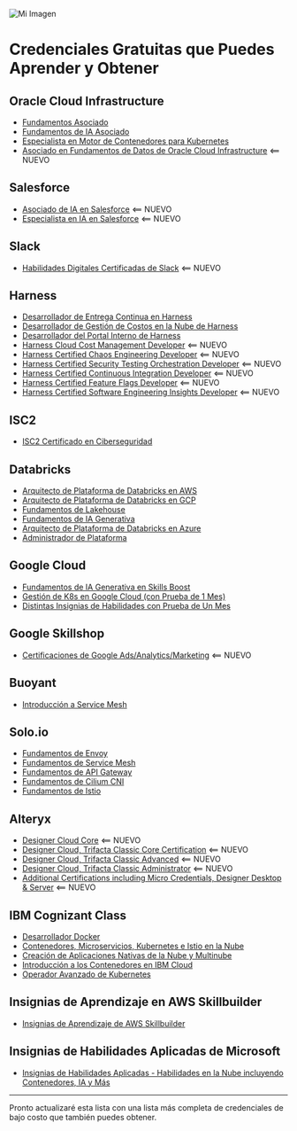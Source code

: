 ![Mi Imagen](https://as2.ftcdn.net/v2/jpg/02/75/03/59/1000_F_275035961_0Gu3DoUS6b5HjT1Wxg7t0vJky60Rt0gj.jpg)

# Credenciales Gratuitas que Puedes Aprender y Obtener

## Oracle Cloud Infrastructure
- [Fundamentos Asociado](https://education.oracle.com/oracle-cloud-infrastructure-2023-foundations-associate/pexam_1Z0-1085-24)
- [Fundamentos de IA Asociado](https://education.oracle.com/oracle-cloud-infrastructure-2024-ai-foundations-associate/pexam_1Z0-1122-24)
- [Especialista en Motor de Contenedores para Kubernetes](https://blogs.oracle.com/oracleuniversity/post/announcing-the-2024-oci-container-engine-for-kubernetes-specialist-course)
- [Asociado en Fundamentos de Datos de Oracle Cloud Infrastructure](https://mylearn.oracle.com/ou/learning-path/become-an-oracle-cloud-infrastructure-data-foundations-associate-2024/140339) <== NUEVO

## Salesforce
- [Asociado de IA en Salesforce](https://trailhead.salesforce.com/en/credentials/aiassociate) <== NUEVO
- [Especialista en IA en Salesforce](https://trailhead.salesforce.com/en/credentials/aispecialist) <== NUEVO

## Slack
- [Habilidades Digitales Certificadas de Slack](https://www.slackcertified.com/page/slack-skills) <== NUEVO

## Harness
- [Desarrollador de Entrega Continua en Harness](https://university-registration.harness.io/certified-continuous-delivery-developer)
- [Desarrollador de Gestión de Costos en la Nube de Harness](https://university-registration.harness.io/cloud-cost-management-developer)
- [Desarrollador del Portal Interno de Harness](https://university-registration.harness.io/certified-internal-developer-portal-developer)
- [Harness Cloud Cost Management Developer](https://university-registration.harness.io/cloud-cost-management-developer) <== NUEVO
- [Harness Certified Chaos Engineering Developer](https://university-registration.harness.io/chaos-engineering-developer) <== NUEVO
- [Harness Certified Security Testing Orchestration Developer](https://university-registration.harness.io/security-testing-orchestration-developer) <== NUEVO
- [Harness Certified Continuous Integration Developer](https://university-registration.harness.io/certified-continuous-integration-developer) <== NUEVO
- [Harness Certified Feature Flags Developer](https://university-registration.harness.io/feature-flags-developer) <== NUEVO
- [Harness Certified Software Engineering Insights Developer](https://university-registration.harness.io/certified-software-engineering-insights-developer) <== NUEVO

## ISC2
- [ISC2 Certificado en Ciberseguridad](https://www.isc2.org/certifications/cc)

## Databricks
- [Arquitecto de Plataforma de Databricks en AWS](https://www.databricks.com/learn/training/certification)
- [Arquitecto de Plataforma de Databricks en GCP](https://www.databricks.com/learn/training/certification)
- [Fundamentos de Lakehouse](https://www.databricks.com/learn/training/certification)
- [Fundamentos de IA Generativa](https://www.databricks.com/learn/training/certification)
- [Arquitecto de Plataforma de Databricks en Azure](https://www.databricks.com/learn/training/certification)
- [Administrador de Plataforma](https://www.databricks.com/learn/training/certification)

## Google Cloud
- [Fundamentos de IA Generativa en Skills Boost](https://www.cloudskillsboost.google/paths/118)
- [Gestión de K8s en Google Cloud (con Prueba de 1 Mes)](https://www.cloudskillsboost.google/course_templates/783)
- [Distintas Insignias de Habilidades con Prueba de Un Mes](https://www.cloudskillsboost.google/)

## Google Skillshop
- [Certificaciones de Google Ads/Analytics/Marketing](https://skillshop.docebosaas.com/learn/signin) <== NUEVO

## Buoyant
- [Introducción a Service Mesh](https://buoyant.io/courses/service-mesh-101)

## Solo.io
- [Fundamentos de Envoy](https://academy.solo.io/learn/courses/81/envoy-basics)
- [Fundamentos de Service Mesh](https://academy.solo.io/learn/courses/80/service-mesh-basics)
- [Fundamentos de API Gateway](https://academy.solo.io/learn/courses/79/api-gateway-basics)
- [Fundamentos de Cilium CNI](https://academy.solo.io/learn/courses/78/cilium-cni-basics)
- [Fundamentos de Istio](https://academy.solo.io/learn/courses/77/istio-basics)

## Alteryx
- [Designer Cloud Core](https://community.alteryx.com/t5/Certification-Resources/Alteryx-Designer-Cloud-Core-Exam-Prep-Guide/ta-p/1287545) <== NUEVO
- [Designer Cloud, Trifacta Classic Core Certification](https://community.alteryx.com/t5/Certification-Resources/Designer-Cloud-Trifacta-Classic-Core-Certification-Exam-Prep/ta-p/1065126) <== NUEVO
- [Designer Cloud, Trifacta Classic Advanced](https://community.alteryx.com/t5/Certification-Resources/Designer-Cloud-Trifacta-Classic-Advanced-Certification-Exam-Prep/ta-p/1065131) <== NUEVO
- [Designer Cloud, Trifacta Classic Administrator](https://community.alteryx.com/t5/Certification-Resources/Designer-Cloud-Trifacta-Classic-Administrator-Certification-Exam/ta-p/1065134) <== NUEVO
- [Additional Certifications including Micro Credentials, Designer Desktop & Server](https://community.alteryx.com/t5/Certification-Exams/bd-p/product-certification#micro-credentials) <== NUEVO

## IBM Cognizant Class
- [Desarrollador Docker](https://cognitiveclass.ai/badges/docker-essentials)
- [Contenedores, Microservicios, Kubernetes e Istio en la Nube](https://cognitiveclass.ai/learn/containers-k8s-and-istio-on-ibm-cloud)
- [Creación de Aplicaciones Nativas de la Nube y Multinube](https://cognitiveclass.ai/badges/building-cloud-native-and-multicloud-applications)
- [Introducción a los Contenedores en IBM Cloud](https://cognitiveclass.ai/badges/getting-started-with-containers-on-ibm-cloud)
- [Operador Avanzado de Kubernetes](https://cognitiveclass.ai/badges/advanced-kubernetes-operator)

## Insignias de Aprendizaje en AWS Skillbuilder
- [Insignias de Aprendizaje de AWS Skillbuilder](https://aws.amazon.com/training/badges/)

## Insignias de Habilidades Aplicadas de Microsoft
- [Insignias de Habilidades Aplicadas - Habilidades en la Nube incluyendo Contenedores, IA y Más](https://learn.microsoft.com/en-us/credentials/browse/?credential_types=applied%20skills)

---

Pronto actualizaré esta lista con una lista más completa de credenciales de bajo costo que también puedes obtener.
